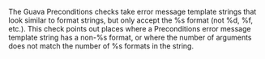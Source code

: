 The Guava Preconditions checks take error message template strings that look
similar to format strings, but only accept the %s format (not %d, %f, etc.).
This check points out places where a Preconditions error message template string
has a non-%s format, or where the number of arguments does not match the number
of %s formats in the string.
